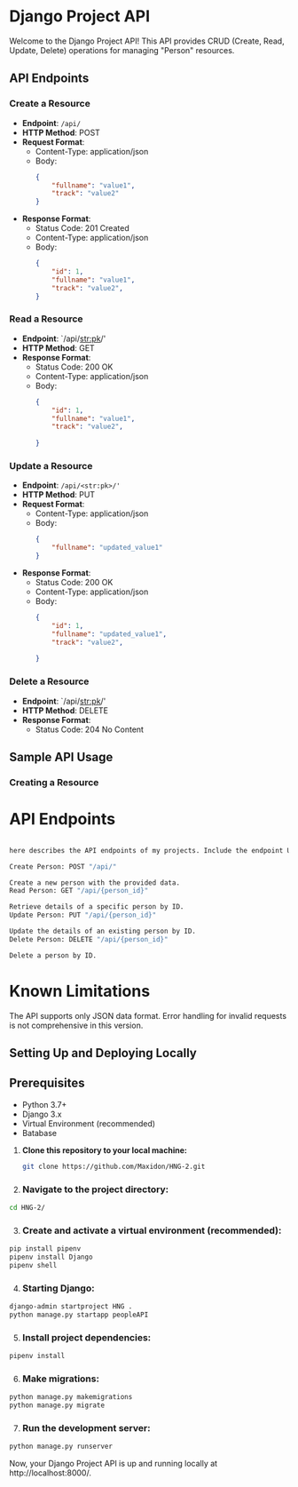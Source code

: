 # Django Project API 

Welcome to the Django Project API! This API provides CRUD (Create, Read, Update, Delete) operations for managing "Person" resources.

## API Endpoints

### Create a Resource

- **Endpoint**: `/api/`
- **HTTP Method**: POST
- **Request Format**:
  - Content-Type: application/json
  - Body:
    ```json
    {
        "fullname": "value1",
        "track": "value2"
    }
    ```
- **Response Format**:
  - Status Code: 201 Created
  - Content-Type: application/json
  - Body:
    ```json
    {
        "id": 1,
        "fullname": "value1",
        "track": "value2",
    }
    ```

### Read a Resource

- **Endpoint**: `/api/<str:pk>/'
- **HTTP Method**: GET
- **Response Format**:
  - Status Code: 200 OK
  - Content-Type: application/json
  - Body:
    ```json
    {
        "id": 1,
        "fullname": "value1",
        "track": "value2",
        
    }
    ```

### Update a Resource

- **Endpoint**: `/api/<str:pk>/'`
- **HTTP Method**: PUT
- **Request Format**:
  - Content-Type: application/json
  - Body:
    ```json
    {
        "fullname": "updated_value1"
    }
    ```
- **Response Format**:
  - Status Code: 200 OK
  - Content-Type: application/json
  - Body:
    ```json
    {
        "id": 1,
        "fullname": "updated_value1",
        "track": "value2",
       
    }
    ```

### Delete a Resource

- **Endpoint**: `/api/<str:pk>/'
- **HTTP Method**: DELETE
- **Response Format**:
  - Status Code: 204 No Content

## Sample API Usage

### Creating a Resource
# API Endpoints
```bash

here describes the API endpoints of my projects. Include the endpoint URLs, HTTP methods, and a brief explanation of what each endpoint does.

Create Person: POST "/api/"

Create a new person with the provided data.
Read Person: GET "/api/{person_id}"

Retrieve details of a specific person by ID.
Update Person: PUT "/api/{person_id}"

Update the details of an existing person by ID.
Delete Person: DELETE "/api/{person_id}"

Delete a person by ID.
```
# Known Limitations
The API supports only JSON data format.
Error handling for invalid requests is not comprehensive in this version.

## Setting Up and Deploying Locally
## Prerequisites
- Python 3.7+
- Django 3.x
- Virtual Environment (recommended)
- Batabase

1. **Clone this repository to your local machine:**

   ```bash
   git clone https://github.com/Maxidon/HNG-2.git
    ```
2. ### Navigate to the project directory:
```bash
cd HNG-2/
```
3. ### Create and activate a virtual environment (recommended):
```bash
pip install pipenv
pipenv install Django
pipenv shell
```
4. ### Starting Django:
```bash
django-admin startproject HNG .
python manage.py startapp peopleAPI
```
5. ### Install project dependencies:
```bash
pipenv install 
```
6. ### Make migrations:
```bash
python manage.py makemigrations
python manage.py migrate
```
7. ### Run the development server:
```bash
python manage.py runserver
```

Now, your Django Project API is up and running locally at http://localhost:8000/.





